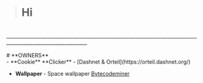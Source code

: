 > # **Hi**
<br>
_______________________________________________________________________________________________________________
<br><br>
# **OWNERS**
<br>
- **Cookie** **Clicker**
    - [Dashnet & Orteil](https://orteil.dashnet.org/) 

- **Wallpaper**
        - Space wallpaper [Bytecodeminer](https://gifs.alphacoders.com/gifs/view/215837)
